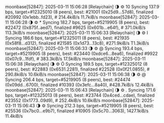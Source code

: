 <div id="termynal" data-termynal>
<span data-ty>moonbase[52847]: 2025-03-11 15:06:28 [Relaychain] 🌗 ⚙️ 10 Syncing 137.9 bps, target=#12325010 (8 peers), best: #21001 (0x25d9...57d8), finalized #20992 (0x1ebb..fd23), # 214.4kiB/s 11.7kiB/s</span>
<span data-ty>moonbase[52847]: 2025-03-11 15:06:28 🌗 ⚙️ * Syncing 182.7 bps, target=#5219905 (8 peers), best: #22472 (0x875f..aed7), finalized #9625 (0x601b...e64f), # 371.0kiB/s 113.3kiB/s</span>
<span data-ty>moonbase[52847]: 2025-03-11 15:06:33 [Relaychain] 🌗 ⚙️ I Syncing 186.6 bps, target=#12325011 (8 peers), best: #21935 (0x58f8...d312), finalized #21585 (0x1d73...13c8), #271.9kiB/s T1.3kiB/s</span>
<span data-ty>moonbase[52847]: 2025-03-11 15:06:33 🌗 ⚙️ @ Syncing 193.4 bps, target=#5219905 (8 peers), best: #23440 (0xdce6...8ea6), finalized #9922 (0x07c9...1fdf), # 383.3kiB/s 17.5kiB/s</span>
<span data-ty>moonbase[52847]: 2025-03-11 15:06:38 [Relaychain] 🌗 ⚙️ Ö Syncing 189.5 bps, target=#12325012 (8 peers), best: #22883 (0x6531.2281), finalized #22528 (0x0f21.0855), # 290.8kiB/s 10.6kiB/s</span>
<span data-ty>moonbase[52847]: 2025-03-11 15:06:38 🌗 ⚙️ @ Syncing 206.4 bps, target=#5219905 (8 peers), best: #24474 (0x09dd...6700), finalized #10393 (0x3efc...8a40), #428.7kiB/s 12.4kiB/s</span>
<span data-ty>moonbase[52847]: 2025-03-11 15:06:43 [Relaychain] 🌗 ⚙️ . Syncing 171.6 bps, target=#12325013 (8 peers), best: #23744 (0x4ced...cdae), finalized #23552 (0x1773..09d9), # 252.4kiB/s 10.6kiB/s</span>
<span data-ty>moonbase[52847]: 2025-03-11 15:06:43 🌗 ⚙️ Syncing 212.3 bps, target=#5219905 (8 peers), best: #25536 (0x7bc0...e9b7), finalized #10905 (0x5c70...3063), 1427.1kiB/s 11.4kiB/s</span>
</div>